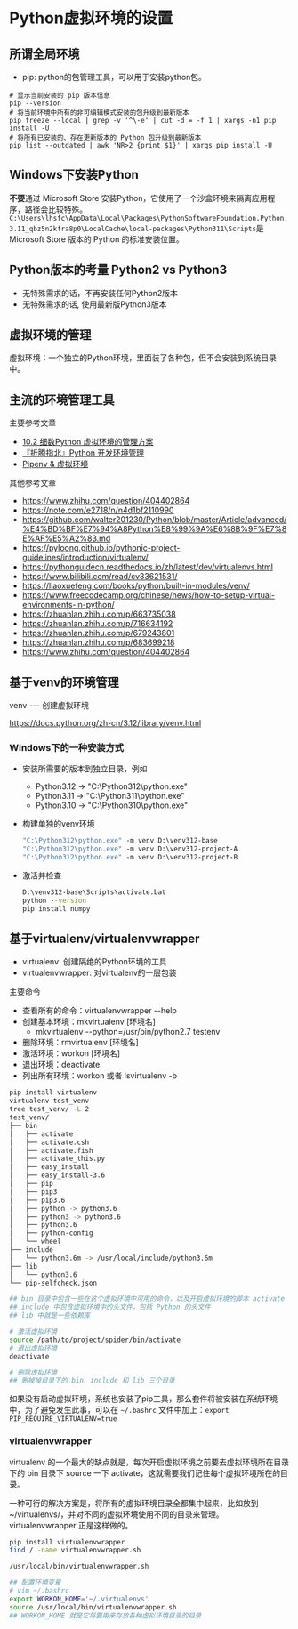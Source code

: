 # Python虚拟环境的设置

## 所谓全局环境

- pip: python的包管理工具，可以用于安装python包。

```shell
# 显示当前安装的 pip 版本信息
pip --version
# 将当前环境中所有的非可编辑模式安装的包升级到最新版本
pip freeze --local | grep -v '^\-e' | cut -d = -f 1 | xargs -n1 pip install -U
# 将所有已安装的、存在更新版本的 Python 包升级到最新版本
pip list --outdated | awk 'NR>2 {print $1}' | xargs pip install -U
```

## Windows下安装Python

**不要**通过 Microsoft Store 安装Python，它使用了一个沙盒环境来隔离应用程序，路径会比较特殊。
`C:\Users\lhsfc\AppData\Local\Packages\PythonSoftwareFoundation.Python.3.11_qbz5n2kfra8p0\LocalCache\local-packages\Python311\Scripts`是 Microsoft Store 版本的 Python 的标准安装位置。

## Python版本的考量 Python2 vs Python3

- 无特殊需求的话，不再安装任何Python2版本
- 无特殊需求的话, 使用最新版Python3版本

## 虚拟环境的管理

 虚拟环境：一个独立的Python环境，里面装了各种包，但不会安装到系统目录中。

## 主流的环境管理工具

主要参考文章

- [10.2 细数Python 虚拟环境的管理方案](https://sspai.com/post/75978)
- [『折腾指北』Python 开发环境管理](https://sspai.com/post/82499)
- [Pipenv & 虚拟环境](https://pythonguidecn.readthedocs.io/zh/latest/dev/virtualenvs.html)

其他参考文章

- https://www.zhihu.com/question/404402864
- https://note.com/e2718/n/n4d1bf2110990
- https://github.com/walter201230/Python/blob/master/Article/advanced/%E4%BD%BF%E7%94%A8Python%E8%99%9A%E6%8B%9F%E7%8E%AF%E5%A2%83.md
- https://pyloong.github.io/pythonic-project-guidelines/introduction/virtualenv/
- https://pythonguidecn.readthedocs.io/zh/latest/dev/virtualenvs.html
- https://www.bilibili.com/read/cv33621531/
- https://liaoxuefeng.com/books/python/built-in-modules/venv/
- https://www.freecodecamp.org/chinese/news/how-to-setup-virtual-environments-in-python/
- https://zhuanlan.zhihu.com/p/663735038
- https://zhuanlan.zhihu.com/p/716634192
- https://zhuanlan.zhihu.com/p/679243801
- https://zhuanlan.zhihu.com/p/683699218
- https://www.zhihu.com/question/404402864

## 基于venv的环境管理

venv --- 创建虚拟环境

<https://docs.python.org/zh-cn/3.12/library/venv.html>

### Windows下的一种安装方式

- 安装所需要的版本到独立目录，例如
  - Python3.12 -> "C:\Python312\python.exe"
  - Python3.11 -> "C:\Python311\python.exe"
  - Python3.10 -> "C:\Python310\python.exe"
- 构建单独的venv环境

  ```cmd
  "C:\Python312\python.exe" -m venv D:\venv312-base
  "C:\Python312\python.exe" -m venv D:\venv312-project-A
  "C:\Python312\python.exe" -m venv D:\venv312-project-B
  ```

- 激活并检查

  ```cmd
  D:\venv312-base\Scripts\activate.bat
  python --version
  pip install numpy
  ```

## 基于virtualenv/virtualenvwrapper

- virtualenv: 创建隔绝的Python环境的工具
- virtualenvwrapper: 对virtualenv的一层包装

主要命令

- 查看所有的命令：virtualenvwrapper --help
- 创建基本环境：mkvirtualenv [环境名]
  - mkvirtualenv --python=/usr/bin/python2.7 testenv
- 删除环境：rmvirtualenv [环境名]
- 激活环境：workon [环境名]
- 退出环境：deactivate
- 列出所有环境：workon 或者 lsvirtualenv -b

```bash
pip install virtualenv
virtualenv test_venv
tree test_venv/ -L 2
test_venv/
├── bin
│   ├── activate
│   ├── activate.csh
│   ├── activate.fish
│   ├── activate_this.py
│   ├── easy_install
│   ├── easy_install-3.6
│   ├── pip
│   ├── pip3
│   ├── pip3.6
│   ├── python -> python3.6
│   ├── python3 -> python3.6
│   ├── python3.6
│   ├── python-config
│   └── wheel
├── include
│   └── python3.6m -> /usr/local/include/python3.6m
├── lib
│   └── python3.6
└── pip-selfcheck.json

## bin 目录中包含一些在这个虚拟环境中可用的命令，以及开启虚拟环境的脚本 activate
## include 中包含虚拟环境中的头文件，包括 Python 的头文件
## lib 中就是一些依赖库

# 激活虚拟环境
source /path/to/project/spider/bin/activate
# 退出虚拟环境
deactivate

# 删除虚拟环境
## 删掉掉目录下的 bin、include 和 lib 三个目录
```

如果没有启动虚拟环境，系统也安装了pip工具，那么套件将被安装在系统环境中，为了避免发生此事，可以在 `~/.bashrc` 文件中加上：`export PIP_REQUIRE_VIRTUALENV=true`

### virtualenvwrapper

virtualenv 的一个最大的缺点就是，每次开启虚拟环境之前要去虚拟环境所在目录下的 bin 目录下 source 一下 activate，这就需要我们记住每个虚拟环境所在的目录。

一种可行的解决方案是，将所有的虚拟环境目录全都集中起来，比如放到 ~/virtualenvs/，并对不同的虚拟环境使用不同的目录来管理。virtualenvwrapper 正是这样做的。

```bash
pip install virtualenvwrapper
find / -name virtualenvwrapper.sh

/usr/local/bin/virtualenvwrapper.sh

## 配置环境变量
# vim ~/.bashrc
export WORKON_HOME='~/.virtualenvs'
source /usr/local/bin/virtualenvwrapper.sh
## WORKON_HOME 就是它将要用来存放各种虚拟环境目录的目录

```
